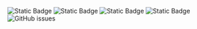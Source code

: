 ![Static Badge](https://img.shields.io/badge/blacklists-60-000000) ![Static Badge](https://img.shields.io/badge/blacklisted-2472413-cc0000) ![Static Badge](https://img.shields.io/badge/whitelisted-2244-00CC00) ![Static Badge](https://img.shields.io/badge/streaming_blacklist-28107-000000) ![GitHub issues](https://img.shields.io/github/issues/fabriziosalmi/blacklists)
